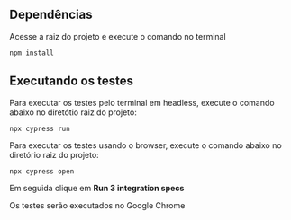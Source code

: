 
## Dependências
Acesse a raiz do projeto e execute o comando no terminal
```bash
npm install
```

## Executando os testes

Para executar os testes pelo terminal em headless, execute o comando abaixo no diretótio raiz do projeto:

```
npx cypress run
```

Para executar os testes usando o browser, execute o comando abaixo no diretório raiz do projeto:

```
npx cypress open
```
Em seguida clique em **Run 3 integration specs** 

Os testes serão executados no Google Chrome
